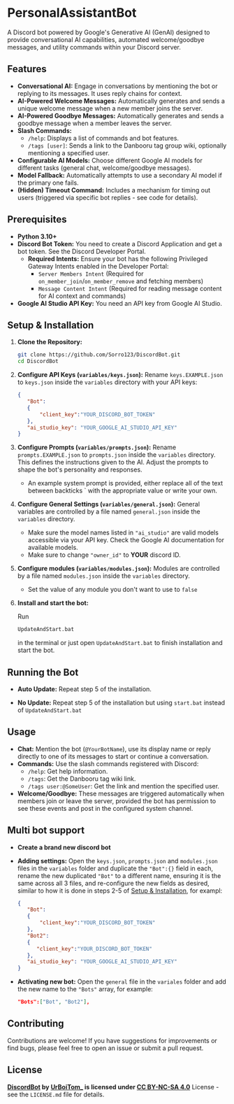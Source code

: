 # PersonalAssistantBot

A Discord bot powered by Google's Generative AI (GenAI) designed to provide conversational AI capabilities, automated welcome/goodbye messages, and utility commands within your Discord server.

## Features

*   **Conversational AI:** Engage in conversations by mentioning the bot or replying to its messages. It uses reply chains for context.
*   **AI-Powered Welcome Messages:** Automatically generates and sends a unique welcome message when a new member joins the server.
*   **AI-Powered Goodbye Messages:** Automatically generates and sends a goodbye message when a member leaves the server.
*   **Slash Commands:**
    *   `/help`: Displays a list of commands and bot features.
    *   `/tags [user]`: Sends a link to the Danbooru tag group wiki, optionally mentioning a specified user.
*   **Configurable AI Models:** Choose different Google AI models for different tasks (general chat, welcome/goodbye messages).
*   **Model Fallback:** Automatically attempts to use a secondary AI model if the primary one fails.
*   **(Hidden) Timeout Command:** Includes a mechanism for timing out users (triggered via specific bot replies - see code for details).

## Prerequisites

*   **Python 3.10+**
*   **Discord Bot Token:** You need to create a Discord Application and get a bot token. See the Discord Developer Portal.
    *   **Required Intents:** Ensure your bot has the following Privileged Gateway Intents enabled in the Developer Portal:
        *   `Server Members Intent` (Required for `on_member_join`/`on_member_remove` and fetching members)
        *   `Message Content Intent` (Required for reading message content for AI context and commands)
*   **Google AI Studio API Key:** You need an API key from Google AI Studio.

## Setup & Installation

1.  **Clone the Repository:**
    ```bash
    git clone https://github.com/Sorro123/DiscordBot.git
    cd DiscordBot
    ```

2.  **Configure API Keys (`variables/keys.json`):**
    Rename `keys.EXAMPLE.json` to `keys.json` inside the `variables` directory with your API keys:
    ```json
    { 
       "Bot":
       {
           "client_key":"YOUR_DISCORD_BOT_TOKEN"
       },
       "ai_studio_key": "YOUR_GOOGLE_AI_STUDIO_API_KEY"
    }
    ```

3.  **Configure Prompts (`variables/prompts.json`):**
    Rename `prompts.EXAMPLE.json` to `prompts.json` inside the `variables` directory. This defines the instructions given to the AI. Adjust the prompts to shape the bot's personality and responses.
    - An example system prompt is provided, either replace all of the text between backticks ` with the appropriate value or write your own.

4.  **Configure General Settings (`variables/general.json`):**
    General variables are controlled by a file named `general.json` inside the `variables` directory.
    *   Make sure the model names listed in `"ai_studio"` are valid models accessible via your API key. Check the Google AI documentation for available models.
    *   Make sure to change `"owner_id"` to **YOUR** discord ID.
5.  **Configure modules (`variables/modules.json`):** Modules are controlled by a file named `modules.json` inside the `variables` directory.
       * Set the value of any module you don't want to use to `false`

6.  **Install and start the bot:**

    Run
    ```bash
    UpdateAndStart.bat
    ```
    in the terminal or just open `UpdateAndStart.bat` to finish installation and start the bot.

## Running the Bot

*   **Auto Update:**
    Repeat step 5 of the installation.

*   **No Update:**
    Repeat step 5 of the installation but using `start.bat` instead of `UpdateAndStart.bat`

## Usage

*   **Chat:** Mention the bot (`@YourBotName`), use its display name or reply directly to one of its messages to start or continue a conversation.
*   **Commands:** Use the slash commands registered with Discord:
    *   `/help`: Get help information.
    *   `/tags`: Get the Danbooru tag wiki link.
    *   `/tags user:@SomeUser`: Get the link and mention the specified user.
*   **Welcome/Goodbye:** These messages are triggered automatically when members join or leave the server, provided the bot has permission to see these events and post in the configured system channel.

## Multi bot support

*   **Create a brand new discord bot**
*   **Adding settings:** Open the `keys.json`, `prompts.json` and `modules.json` files in the `variables` folder and duplicate the `"Bot":{}` field in each, rename the new duplicated `"Bot"` to a different name, ensuring it is the same across all 3 files, and re-configure the new fields as desired, similar to how it is done in steps 2-5 of [Setup & Installation](https://github.com/Sorro123/DiscordBot/edit/main/README.md#setup--installation), for exampl:

      ```json
      { 
         "Bot":
         {
             "client_key":"YOUR_DISCORD_BOT_TOKEN"
         },
         "Bot2":
         {
            "client_key":"YOUR_DISCORD_BOT_TOKEN"
         },
         "ai_studio_key": "YOUR_GOOGLE_AI_STUDIO_API_KEY"
      }
      ```
*   **Activating new bot:** Open the `general` file in the `variales` folder and add the new name to the `"Bots"` array, for example:

      ```json
      "Bots":["Bot", "Bot2"],
      ```
## Contributing

Contributions are welcome! If you have suggestions for improvements or find bugs, please feel free to open an issue or submit a pull request.

## License

**[DiscordBot](https://github.com/Sorro123/DiscordBot) by [UrBoiTom\_](https://github.com/Sorro123) is licensed under [CC BY-NC-SA 4.0](https://creativecommons.org/licenses/by-nc-sa/4.0/?ref=chooser-v1)** License - see the `LICENSE.md` file for details.
